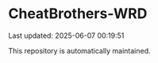 # CheatBrothers-WRD

Last updated: 2025-06-07 00:19:51

This repository is automatically maintained.
